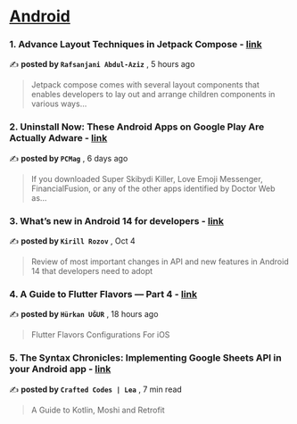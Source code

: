 
<h1><a href=https://medium.com/tag/android/recommended target="_blank" rel="noopener noreferrer">Android</a></h1>
<h3>1. Advance Layout Techniques in Jetpack Compose - <a href=https://medium.com/@abdulazizrafsanjani/advance-layout-techniques-in-jetpack-compose-12107091fe47?source=tag_recommended_feed---------0-84----------android----------901fccb3_a2a9_4346_a013_8d2bb8bf878f------- target="_blank" rel="noopener noreferrer">link</a></h3>

✍️ **posted by `Rafsanjani Abdul-Aziz`** <date> , 5 hours ago</date>

<blockquote>Jetpack compose comes with several layout components that enables developers to lay out and arrange children components in various ways…</blockquote>

<h3>2. Uninstall Now: These Android Apps on Google Play Are Actually Adware - <a href=https://medium.com/pcmag-access/uninstall-now-these-android-apps-on-google-play-are-actually-adware-d145d58f4abe?source=tag_recommended_feed---------1-107----------android----------901fccb3_a2a9_4346_a013_8d2bb8bf878f------- target="_blank" rel="noopener noreferrer">link</a></h3>

✍️ **posted by `PCMag`** <date> , 6 days ago</date>

<blockquote>If you downloaded Super Skibydi Killer, Love Emoji Messenger, FinancialFusion, or any of the other apps identified by Doctor Web as…</blockquote>

<h3>3. What’s new in Android 14 for developers - <a href=https://medium.com/proandroiddev/whats-new-in-android-14-1e5d7d8b3482?source=tag_recommended_feed---------2-85----------android----------901fccb3_a2a9_4346_a013_8d2bb8bf878f------- target="_blank" rel="noopener noreferrer">link</a></h3>

✍️ **posted by `Kirill Rozov`** <date> , Oct 4</date>

<blockquote>Review of most important changes in API and new features in Android 14 that developers need to adopt</blockquote>

<h3>4. A Guide to Flutter Flavors — Part 4 - <a href=https://medium.com/@hurkanugur/a-guide-to-flutter-flavors-part-4-3352d430bea1?source=tag_recommended_feed---------3-84----------android----------901fccb3_a2a9_4346_a013_8d2bb8bf878f------- target="_blank" rel="noopener noreferrer">link</a></h3>

✍️ **posted by `Hürkan UĞUR`** <date> , 18 hours ago</date>

<blockquote>Flutter Flavors Configurations For iOS</blockquote>

<h3>5. The Syntax Chronicles: Implementing Google Sheets API in your Android app - <a href=https://medium.com/mobile-app-circular/the-syntax-chronicles-implementing-google-sheets-api-in-your-android-app-8d1bf9fa061a?source=tag_recommended_feed---------4-107----------android----------901fccb3_a2a9_4346_a013_8d2bb8bf878f------- target="_blank" rel="noopener noreferrer">link</a></h3>

✍️ **posted by `Crafted Codes | Lea`** <date> , 7 min read</date>

<blockquote>A Guide to Kotlin, Moshi and Retrofit</blockquote>

